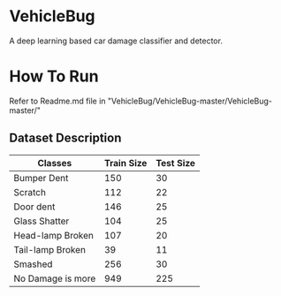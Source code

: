 


# VehicleBug
A deep learning based car damage classifier and detector.



# How To Run
Refer to Readme.md file in "VehicleBug/VehicleBug-master/VehicleBug-master/"



## Dataset Description

Classes           | Train Size    | Test Size
-------------     | ------------- | --------
Bumper Dent       |  150          | 30
Scratch           |  112          | 22
Door dent         |  146          | 25
Glass Shatter     |  104          | 25
Head-lamp Broken   | 107          | 20
Tail-lamp Broken   | 39           | 11
Smashed            | 256          | 30
No Damage is more          | 949          | 225



